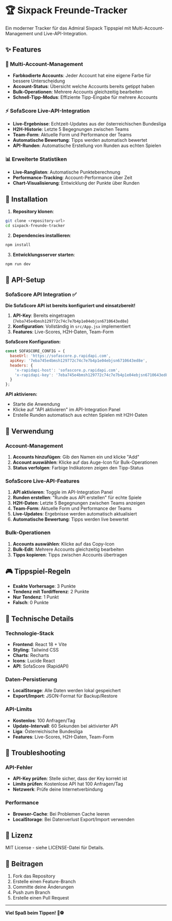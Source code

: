 
# 🏆 Sixpack Freunde-Tracker

Ein moderner Tracker für das Admiral Sixpack Tippspiel mit Multi-Account-Management und Live-API-Integration.

## ✨ Features

### 🎯 Multi-Account-Management
- **Farbkodierte Accounts**: Jeder Account hat eine eigene Farbe für bessere Unterscheidung
- **Account-Status**: Übersicht welche Accounts bereits getippt haben
- **Bulk-Operationen**: Mehrere Accounts gleichzeitig bearbeiten
- **Schnell-Tipp-Modus**: Effiziente Tipp-Eingabe für mehrere Accounts

### ⚡ SofaScore Live-API-Integration
- **Live-Ergebnisse**: Echtzeit-Updates aus der österreichischen Bundesliga
- **H2H-Historie**: Letzte 5 Begegnungen zwischen Teams
- **Team-Form**: Aktuelle Form und Performance der Teams
- **Automatische Bewertung**: Tipps werden automatisch bewertet
- **API-Runden**: Automatische Erstellung von Runden aus echten Spielen

### 📊 Erweiterte Statistiken
- **Live-Ranglisten**: Automatische Punkteberechnung
- **Performance-Tracking**: Account-Performance über Zeit
- **Chart-Visualisierung**: Entwicklung der Punkte über Runden

## 🚀 Installation

1. **Repository klonen**:
```bash
git clone <repository-url>
cd sixpack-freunde-tracker
```

2. **Dependencies installieren**:
```bash
npm install
```

3. **Entwicklungsserver starten**:
```bash
npm run dev
```

## 🔑 API-Setup

### SofaScore API Integration ✅

**Die SofaScore API ist bereits konfiguriert und einsatzbereit!**

1. **API-Key**: Bereits eingetragen (`7eba745e4bmsh129772c74c7e7b4p1e04ebjsn6710643ed8e`)
2. **Konfiguration**: Vollständig in `src/App.jsx` implementiert
3. **Features**: Live-Scores, H2H-Daten, Team-Form

**SofaScore Konfiguration:**
```javascript
const SOFASCORE_CONFIG = {
  baseUrl: 'https://sofascore.p.rapidapi.com',
  apiKey: '7eba745e4bmsh129772c74c7e7b4p1e04ebjsn6710643ed8e',
  headers: {
    'x-rapidapi-host': 'sofascore.p.rapidapi.com',
    'x-rapidapi-key': '7eba745e4bmsh129772c74c7e7b4p1e04ebjsn6710643ed8e'
  }
};
```

**API aktivieren:**
- Starte die Anwendung
- Klicke auf "API aktivieren" im API-Integration Panel
- Erstelle Runden automatisch aus echten Spielen mit H2H-Daten

## 📱 Verwendung

### Account-Management
1. **Accounts hinzufügen**: Gib den Namen ein und klicke "Add"
2. **Account auswählen**: Klicke auf das Auge-Icon für Bulk-Operationen
3. **Status verfolgen**: Farbige Indikatoren zeigen den Tipp-Status

### SofaScore Live-API-Features
1. **API aktivieren**: Toggle im API-Integration Panel
2. **Runden erstellen**: "Runde aus API erstellen" für echte Spiele
3. **H2H-Daten**: Letzte 5 Begegnungen zwischen Teams anzeigen
4. **Team-Form**: Aktuelle Form und Performance der Teams
5. **Live-Updates**: Ergebnisse werden automatisch aktualisiert
6. **Automatische Bewertung**: Tipps werden live bewertet

### Bulk-Operationen
1. **Accounts auswählen**: Klicke auf das Copy-Icon
2. **Bulk-Edit**: Mehrere Accounts gleichzeitig bearbeiten
3. **Tipps kopieren**: Tipps zwischen Accounts übertragen

## 🎮 Tippspiel-Regeln

- **Exakte Vorhersage**: 3 Punkte
- **Tendenz mit Tordifferenz**: 2 Punkte  
- **Nur Tendenz**: 1 Punkt
- **Falsch**: 0 Punkte

## 🔧 Technische Details

### Technologie-Stack
- **Frontend**: React 18 + Vite
- **Styling**: Tailwind CSS
- **Charts**: Recharts
- **Icons**: Lucide React
- **API**: SofaScore (RapidAPI)

### Daten-Persistierung
- **LocalStorage**: Alle Daten werden lokal gespeichert
- **Export/Import**: JSON-Format für Backup/Restore

### API-Limits
- **Kostenlos**: 100 Anfragen/Tag
- **Update-Intervall**: 60 Sekunden bei aktivierter API
- **Liga**: Österreichische Bundesliga
- **Features**: Live-Scores, H2H-Daten, Team-Form

## 🐛 Troubleshooting

### API-Fehler
- **API-Key prüfen**: Stelle sicher, dass der Key korrekt ist
- **Limits prüfen**: Kostenlose API hat 100 Anfragen/Tag
- **Netzwerk**: Prüfe deine Internetverbindung

### Performance
- **Browser-Cache**: Bei Problemen Cache leeren
- **LocalStorage**: Bei Datenverlust Export/Import verwenden

## 📄 Lizenz

MIT License - siehe LICENSE-Datei für Details.

## 🤝 Beitragen

1. Fork das Repository
2. Erstelle einen Feature-Branch
3. Committe deine Änderungen
4. Push zum Branch
5. Erstelle einen Pull Request

---

**Viel Spaß beim Tippen! 🏈⚽**
